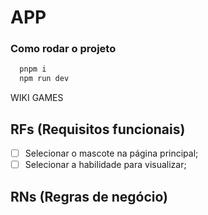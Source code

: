 # APP

### Como rodar o projeto

```bash
  pnpm i
  npm run dev
```

WIKI GAMES

## RFs (Requisitos funcionais)

- [ ] Selecionar o mascote na página principal;
- [ ] Selecionar a habilidade para visualizar;

## RNs (Regras de negócio)
